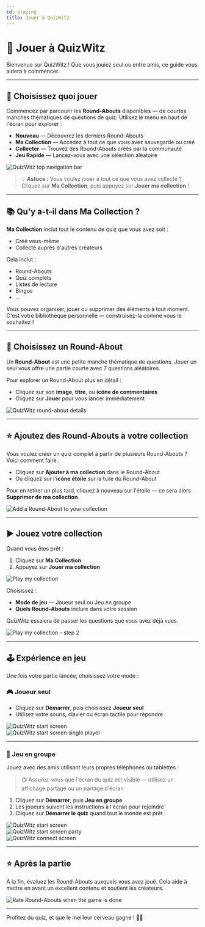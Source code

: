 ```yaml
---
id: playing
title: Jouer à QuizWitz
---
```


# 🧠 Jouer à QuizWitz

Bienvenue sur QuizWitz ! Que vous jouiez seul ou entre amis, ce guide vous aidera à commencer.

---

## 🎯 Choisissez quoi jouer

Commencez par parcourir les **Round-Abouts** disponibles — de courtes manches thématiques de questions de quiz. Utilisez le menu en haut de l'écran pour explorer :

- **Nouveau** — Découvrez les derniers Round-Abouts
- **Ma Collection** — Accédez à tout ce que vous avez sauvegardé ou créé
- **Collecter** — Trouvez des Round-Abouts créés par la communauté
- **Jeu Rapide** — Lancez-vous avec une sélection aléatoire

![QuizWitz top navigation bar](/images/top-menu-play.png)

> 💡 **Astuce :** Vous voulez jouer à tout ce que vous avez collecté ? Cliquez sur **Ma Collection**, puis appuyez sur **Jouer ma collection** !

---

## 📚 Qu'y a-t-il dans Ma Collection ?

**Ma Collection** inclut tout le contenu de quiz que vous avez soit :

- Créé vous-même
- Collecté auprès d'autres créateurs

Cela inclut :

- Round-Abouts
- Quiz complets
- Listes de lecture
- Bingos
- ...

Vous pouvez organiser, jouer ou supprimer des éléments à tout moment. C'est votre bibliothèque personnelle — construisez-la comme vous le souhaitez !

---

## 🧠 Choisissez un Round-About

Un **Round-About** est une petite manche thématique de questions. Jouer un seul vous offre une partie courte avec 7 questions aléatoires.

Pour explorer un Round-About plus en détail :

- Cliquez sur son **image**, **titre**, ou **icône de commentaires**
- Cliquez sur **Jouer** pour vous lancer immédiatement

![QuizWitz round-about details](/images/round-about-details.png)

---

## ⭐ Ajoutez des Round-Abouts à votre collection

Vous voulez créer un quiz complet à partir de plusieurs Round-Abouts ? Voici comment faire :

- Cliquez sur **Ajouter à ma collection** dans le Round-About
- Ou cliquez sur l'**icône étoile** sur la tuile du Round-About

Pour en retirer un plus tard, cliquez à nouveau sur l'étoile — ce sera alors **Supprimer de ma collection**.

![Add a Round-About to your collection](/images/add-to-collection.png)

---

## ▶️ Jouez votre collection

Quand vous êtes prêt :

1. Cliquez sur **Ma Collection**
2. Appuyez sur **Jouer ma collection**

![Play my collection](/images/play-my-collection.png)

Choisissez :

- **Mode de jeu** — Joueur seul ou Jeu en groupe
- **Quels Round-Abouts** inclure dans votre session

QuizWitz essaiera de passer les questions que vous avez déjà vues.

![Play my collection - step 2](/images/play-my-collection-step2.png)

---

## 🕹️ Expérience en jeu

Une fois votre partie lancée, choisissez votre mode :

### 🎮 Joueur seul

- Cliquez sur **Démarrer**, puis choisissez **Joueur seul**
- Utilisez votre souris, clavier ou écran tactile pour répondre

![QuizWitz start screen](/images/quizwitz-start-screen.png)\
![QuizWitz start screen single player](/images/quizwitz-start-screen-single.png)

---

### 🎉 Jeu en groupe

Jouez avec des amis utilisant leurs propres téléphones ou tablettes :

> 📺 Assurez-vous que l'écran du quiz est visible — utilisez un affichage partagé ou un partage d'écran

1. Cliquez sur **Démarrer**, puis **Jeu en groupe**
2. Les joueurs suivent les instructions à l'écran pour rejoindre
3. Cliquez sur **Démarrer le quiz** quand tout le monde est prêt

![QuizWitz start screen](/images/quizwitz-start-screen.png)\
![QuizWitz start screen party](/images/quizwitz-start-screen-party.png)\
![QuizWitz connect screen](/images/connect-screen.png)

---

## ⭐ Après la partie

À la fin, évaluez les Round-Abouts auxquels vous avez joué. Cela aide à mettre en avant un excellent contenu et soutient les créateurs.

![Rate Round-Abouts when the game is done](/images/rate-rounds.png)

---

Profitez du quiz, et que le meilleur cerveau gagne ! 🧠🎉
